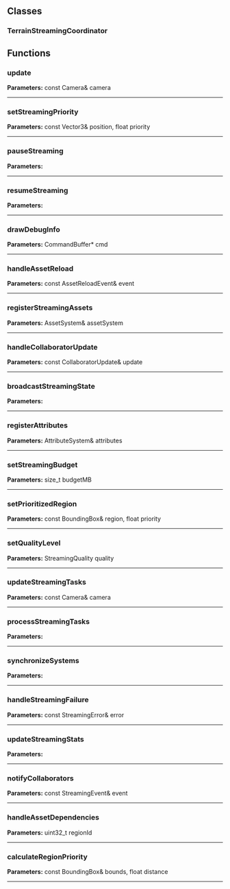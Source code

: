 
## Classes

### TerrainStreamingCoordinator




## Functions

### update



**Parameters:** const Camera& camera

---

### setStreamingPriority



**Parameters:** const Vector3& position, float priority

---

### pauseStreaming



**Parameters:** 

---

### resumeStreaming



**Parameters:** 

---

### drawDebugInfo



**Parameters:** CommandBuffer* cmd

---

### handleAssetReload



**Parameters:** const AssetReloadEvent& event

---

### registerStreamingAssets



**Parameters:** AssetSystem& assetSystem

---

### handleCollaboratorUpdate



**Parameters:** const CollaboratorUpdate& update

---

### broadcastStreamingState



**Parameters:** 

---

### registerAttributes



**Parameters:** AttributeSystem& attributes

---

### setStreamingBudget



**Parameters:** size_t budgetMB

---

### setPrioritizedRegion



**Parameters:** const BoundingBox& region, float priority

---

### setQualityLevel



**Parameters:** StreamingQuality quality

---

### updateStreamingTasks



**Parameters:** const Camera& camera

---

### processStreamingTasks



**Parameters:** 

---

### synchronizeSystems



**Parameters:** 

---

### handleStreamingFailure



**Parameters:** const StreamingError& error

---

### updateStreamingStats



**Parameters:** 

---

### notifyCollaborators



**Parameters:** const StreamingEvent& event

---

### handleAssetDependencies



**Parameters:** uint32_t regionId

---

### calculateRegionPriority



**Parameters:** const BoundingBox& bounds, float distance

---

